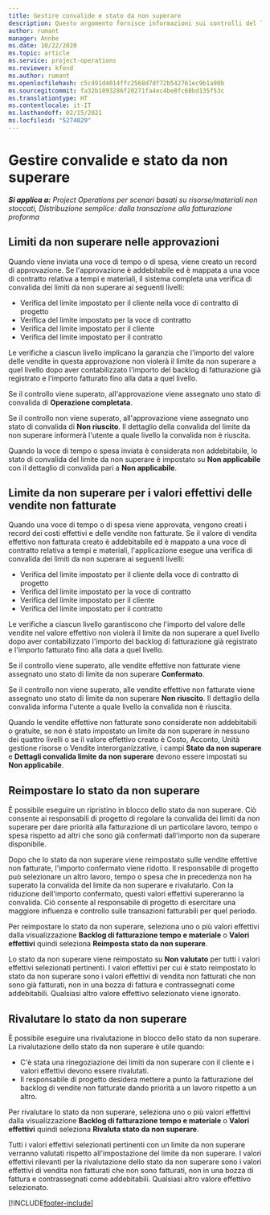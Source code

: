 ```yaml
---
title: Gestire convalide e stato da non superare
description: Questo argomento fornisce informazioni sui controlli del limite da non superare eseguiti in Project Operations.
author: rumant
manager: Annbe
ms.date: 10/22/2020
ms.topic: article
ms.service: project-operations
ms.reviewer: kfend
ms.author: rumant
ms.openlocfilehash: c5c491d4014ffc2568d7df72b542761ec9b1a90b
ms.sourcegitcommit: fa32b1893286f20271fa4ec4be8fc68bd135f53c
ms.translationtype: HT
ms.contentlocale: it-IT
ms.lasthandoff: 02/15/2021
ms.locfileid: "5274029"
---
```

# <a name="manage-not-to-exceed-status-and-validations"></a>Gestire convalide e stato da non superare 

_**Si applica a:** Project Operations per scenari basati su risorse/materiali non stoccati, Distribuzione semplice: dalla transazione alla fatturazione proforma_

## <a name="not-to-exceed-on-approvals"></a>Limiti da non superare nelle approvazioni

Quando viene inviata una voce di tempo o di spesa, viene creato un record di approvazione. Se l'approvazione è addebitabile ed è mappata a una voce di contratto relativa a tempi e materiali, il sistema completa una verifica di convalida dei limiti da non superare ai seguenti livelli:

  - Verifica del limite impostato per il cliente nella voce di contratto di progetto
  - Verifica del limite impostato per la voce di contratto
  - Verifica del limite impostato per il cliente
  - Verifica del limite impostato per il contratto

Le verifiche a ciascun livello implicano la garanzia che l'importo del valore delle vendite in questa approvazione non violerà il limite da non superare a quel livello dopo aver contabilizzato l'importo del backlog di fatturazione già registrato e l'importo fatturato fino alla data a quel livello.

Se il controllo viene superato, all'approvazione viene assegnato uno stato di convalida di **Operazione completata**.

Se il controllo non viene superato, all'approvazione viene assegnato uno stato di convalida di **Non riuscito**. Il dettaglio della convalida del limite da non superare informerà l'utente a quale livello la convalida non è riuscita.

Quando la voce di tempo o spesa inviata è considerata non addebitabile, lo stato di convalida del limite da non superare è impostato su **Non applicabile** con il dettaglio di convalida pari a **Non applicabile**.

## <a name="not-to-exceed-on-unbilled-sales-actuals"></a>Limite da non superare per i valori effettivi delle vendite non fatturate

Quando una voce di tempo o di spesa viene approvata, vengono creati i record dei costi effettivi e delle vendite non fatturate. Se il valore di vendita effettivo non fatturata creato è addebitabile ed è mappato a una voce di contratto relativa a tempi e materiali, l'applicazione esegue una verifica di convalida dei limiti da non superare ai seguenti livelli:

  - Verifica del limite impostato per il cliente della voce di contratto di progetto
  - Verifica del limite impostato per la voce di contratto
  - Verifica del limite impostato per il cliente
  - Verifica del limite impostato per il contratto

Le verifiche a ciascun livello garantiscono che l'importo del valore delle vendite nel valore effettivo non violerà il limite da non superare a quel livello dopo aver contabilizzato l'importo del backlog di fatturazione già registrato e l'importo fatturato fino alla data a quel livello.

Se il controllo viene superato, alle vendite effettive non fatturate viene assegnato uno stato di limite da non superare **Confermato**.

Se il controllo non viene superato, alle vendite effettive non fatturate viene assegnato uno stato di limite da non superare **Non riuscito**. Il dettaglio della convalida informa l'utente a quale livello la convalida non è riuscita.

Quando le vendite effettive non fatturate sono considerate non addebitabili o gratuite, se non è stato impostato un limite da non superare in nessuno dei quattro livelli o se il valore effettivo creato è Costo, Acconto, Unità gestione risorse o Vendite interorganizzative, i campi **Stato da non superare** e **Dettagli convalida limite da non superare** devono essere impostati su **Non applicabile**.

## <a name="reset-the-not-to-exceed-status"></a>Reimpostare lo stato da non superare

È possibile eseguire un ripristino in blocco dello stato da non superare. Ciò consente ai responsabili di progetto di regolare la convalida dei limiti da non superare per dare priorità alla fatturazione di un particolare lavoro, tempo o spesa rispetto ad altri che sono già confermati dall'importo non da superare disponibile.

Dopo che lo stato da non superare viene reimpostato sulle vendite effettive non fatturate, l'importo confermato viene ridotto. Il responsabile di progetto può selezionare un altro lavoro, tempo o spesa che in precedenza non ha superato la convalida del limite da non superare e rivalutarlo. Con la riduzione dell'importo confermato, questi valori effettivi supereranno la convalida. Ciò consente al responsabile di progetto di esercitare una maggiore influenza e controllo sulle transazioni fatturabili per quel periodo.

Per reimpostare lo stato da non superare, seleziona uno o più valori effettivi dalla visualizzazione **Backlog di fatturazione tempo e materiale** o **Valori effettivi** quindi seleziona **Reimposta stato da non superare**.

Lo stato da non superare viene reimpostato su **Non valutato** per tutti i valori effettivi selezionati pertinenti. I valori effettivi per cui è stato reimpostato lo stato da non superare sono i valori effettivi di vendita non fatturati che non sono già fatturati, non in una bozza di fattura e contrassegnati come addebitabili. Qualsiasi altro valore effettivo selezionato viene ignorato.

## <a name="reevaluate-not-to-exceed-status"></a>Rivalutare lo stato da non superare

È possibile eseguire una rivalutazione in blocco dello stato da non superare. La rivalutazione dello stato da non superare è utile quando:

  - C'è stata una rinegoziazione dei limiti da non superare con il cliente e i valori effettivi devono essere rivalutati.
  - Il responsabile di progetto desidera mettere a punto la fatturazione del backlog di vendite non fatturate dando priorità a un lavoro rispetto a un altro.

Per rivalutare lo stato da non superare, seleziona uno o più valori effettivi dalla visualizzazione **Backlog di fatturazione tempo e materiale** o **Valori effettivi** quindi seleziona **Rivaluta stato da non superare**.

Tutti i valori effettivi selezionati pertinenti con un limite da non superare verranno valutati rispetto all'impostazione del limite da non superare. I valori effettivi rilevanti per la rivalutazione dello stato da non superare sono i valori effettivi di vendita non fatturati che non sono fatturati, non in una bozza di fattura e contrassegnati come addebitabili. Qualsiasi altro valore effettivo selezionato.


[!INCLUDE[footer-include](../../includes/footer-banner.md)]
